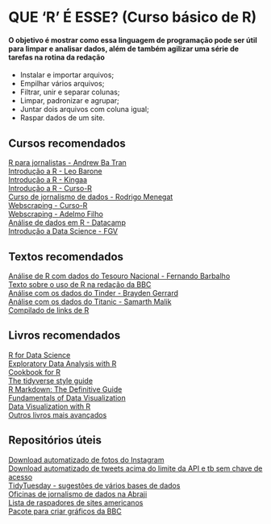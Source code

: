 # QUE ‘R’ É ESSE? (Curso básico de R)         

#### O objetivo é mostrar como essa linguagem de programação pode ser útil para limpar e analisar dados, além de também agilizar uma série de tarefas na rotina da redação   
- Instalar e importar arquivos;     
- Empilhar vários arquivos;   
- Filtrar, unir e separar colunas;     
- Limpar, padronizar e agrupar;   
- Juntar dois arquivos com coluna igual;   
- Raspar dados de um site.   

## Cursos recomendados
[R para jornalistas - Andrew Ba Tran](https://learn.r-journalism.com/en/introduction/)       
[Introdução a R - Leo Barone](https://github.com/leobarone/cebrap_lab_cetic_programacao_r)       
[Introdução a R - Kingaa](http://kingaa.github.io/R_Tutorial/)       
[Introdução a R - Curso-R](https://github.com/curso-r/201805-introducao-a-programacao-em-r)       
[Curso de jornalismo de dados - Rodrigo Menegat](https://github.com/RodrigoMenegat/jgd-1)       
[Webscraping - Curso-R](https://github.com/curso-r/201904-workshop-web-scraping)       
[Webscraping - Adelmo Filho](https://github.com/adelmofilho/WebScraping)       
[Análise de dados em R - Datacamp](https://www.datacamp.com/tracks/data-analyst-with-r)       
[Introdução a Data Science - FGV](https://github.com/rsouza/FGV_Intro_DS)       

## Textos recomendados
[Análise de R com dados do Tesouro Nacional - Fernando Barbalho](https://medium.com/tchiluanda/suporte-do-rstats-%C3%A0s-iniciativas-de-transpar%C3%AAncia-do-tesouro-nacional-brasileiro-dfdd5e1ab831)       
[Texto sobre o uso de R na redação da BBC](https://medium.com/hacks-hackers-london/how-bbc-data-journalists-use-r-for-data-visualization-e29ee74948e1)       
[Análise com os dados do Tinder - Brayden Gerrard](https://towardsdatascience.com/117-days-of-tinder-in-data-755fe9ed853e)       
[Análise com os dados do Titanic - Samarth Malik](https://towardsdatascience.com/data-analysis-and-visualisations-using-r-955a7e90f7dd)    
[Compilado de links de R](https://rddj.info/)      

## Livros recomendados
[R for Data Science](https://r4ds.had.co.nz/)      
[Exploratory Data Analysis with R](https://bookdown.org/rdpeng/exdata/)      
[Cookbook for R](http://www.cookbook-r.com/)      
[The tidyverse style guide](https://style.tidyverse.org/index.html)      
[R Markdown: The Definitive Guide](https://bookdown.org/yihui/rmarkdown/)      
[Fundamentals of Data Visualization](https://serialmentor.com/dataviz/)      
[Data Visualization with R](https://rkabacoff.github.io/datavis/)      
[Outros livros mais avançados](https://github.com/maxto/R-Books)      

## Repositórios úteis
[Download automatizado de fotos do Instagram](https://github.com/rarcega/instagram-scraper)      
[Download automatizado de tweets acima do limite da API e tb sem chave de acesso](https://github.com/tweepy/tweepy)      
[TidyTuesday - sugestões de vários bases de dados](https://github.com/rfordatascience/tidytuesday)      
[Oficinas de jornalismo de dados na Abraji](https://github.com/abraji/cursos_congresso_2019)      
[Lista de raspadores de sites americanos](https://github.com/stanfordjournalism/search-script-scrape)      
[Pacote para criar gráficos da BBC](https://github.com/bbc/bbplot)      
